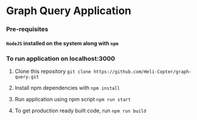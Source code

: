 # Graph Query Application

### Pre-requisites
 #### `NodeJS` installed on the system along with `npm`

### To run application on localhost:3000

1. Clone this repository `git clone https://github.com/Heli-Copter/graph-query.git`

2. Install npm dependencies with `npm install`

3. Run application using npm script `npm run start`

4. To get production ready built code, run `npm run build`
